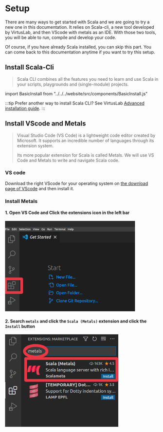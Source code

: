 # Setup

There are many ways to get started with Scala and we are going to try a new one in this documentation.
It relies on Scala-cli, a new tool developed by VirtusLab, and then VScode with metals as an IDE.
With those two tools, you will be able to run, compile and develop your code.

Of course, if you have already Scala installed, you can skip this part. You can come back to 
this documentation anytime if you want to try this setup.

## Install Scala-Cli 

> Scala CLI combines all the features you need to learn and use Scala in your scripts, 
> playgrounds and (single-module) projects.

import BasicInstall from "../../../website/src/components/BasicInstall.js"

<BasicInstall/>

:::tip Prefer another way to install Scala CLI?
See VirtusLab [Advanced installation guide](https://scala-cli.virtuslab.org/install#advanced-installation).
:::

## Install VScode and Metals


> Visual Studio Code (VS Code) is a lightweight code editor created by Microsoft.
> It supports an incredible number of languages through its extension system.
> 
> Its more popular extension for Scala is called Metals.
> We will use VS Code and Metals to write and navigate Scala code.

### VS code
Download the right VScode for your operating system on 
[the download page of VScode](https://code.visualstudio.com/Download) and then install it.


### Install Metals

#### 1. Open VS Code and Click the extensions icon in the left bar

![Open Extensions](/img/vscode-extensions.png)

#### 2. Search `metals`  and click the `Scala (Metals)` extension and click the `Install` button

![Install Metals](/img/vscode-metals.png)

